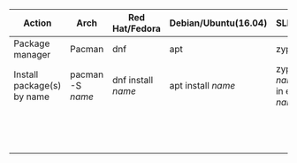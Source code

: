 

|**Action**	|**Arch**	|**Red Hat/Fedora**	|**Debian/Ubuntu(16.04)**	|**SLES/openSUSE**	|**Gentoo**|
|-------|-----|---------------|---------------|---------------|------|
|Package manager|Pacman |dnf|apt|zypper|emerge|
|Install package(s) by name|pacman -S  *name*|dnf install *name*|apt install *name*|zypper install *name* OR zypper in emerge in *name*|emerge [-a]|
|       |     |               |               |               |      |
|       |     |               |               |               |      |
|       |     |               |               |               |      |
|       |     |               |               |               |      |
|       |     |               |               |               |      |
|       |     |               |               |               |      |
|       |     |               |               |               |      |
|       |     |               |               |               |      |
|       |     |               |               |               |      |
|       |     |               |               |               |      |
|       |     |               |               |               |      |
|       |     |               |               |               |      |
|       |     |               |               |               |      |

